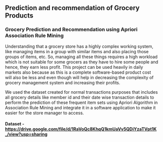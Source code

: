 ## Prediction and recommendation of Grocery Products

### Grocery Prediction and Recommendation using Apriori Association Rule Mining

Understanding that a grocery store has a highly complex working system, like managing items in a group with similar items and also placing those groups of items, etc. So, managing all these things requires a high workload which is not suitable for some grocers as they have to hire some people and hence, they earn less profit. This project can be used heavily in daily markets also because as this is a complete software-based product cost will also be less and even though will help in decreasing the complexity of grocery management system and increasing their profits.

We used the dataset created for normal transactions purposes that includes all grocery details like member id and their date wise transaction details to perform the prediction of these frequent item sets using Apriori Algorithm in Association Rule Mining and integrate it in a software application to make it easier for the store manager to access.

#### Dataset - https://drive.google.com/file/d/1RaVoQc8KhqQ1kmUaVv5QDiYzaTVpt1K_/view?usp=sharing
